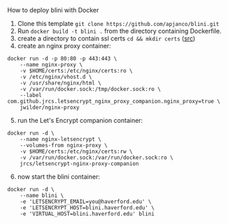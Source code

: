 How to deploy blini with Docker


1. Clone this template `git clone https://github.com/apjanco/blini.git`
2. Run `docker build -t blini .` from the directory containing Dockerfile.
3. create a directory to contain ssl certs ```cd && mkdir certs``` ([src](https://cloud.google.com/community/tutorials/nginx-reverse-proxy-docker))
4. create an nginx proxy container:  
```
docker run -d -p 80:80 -p 443:443 \
    --name nginx-proxy \
    -v $HOME/certs:/etc/nginx/certs:ro \
    -v /etc/nginx/vhost.d \
    -v /usr/share/nginx/html \
    -v /var/run/docker.sock:/tmp/docker.sock:ro \
    --label com.github.jrcs.letsencrypt_nginx_proxy_companion.nginx_proxy=true \
    jwilder/nginx-proxy
```
5.  run the Let's Encrypt companion container:
```
docker run -d \
    --name nginx-letsencrypt \
    --volumes-from nginx-proxy \
    -v $HOME/certs:/etc/nginx/certs:rw \
    -v /var/run/docker.sock:/var/run/docker.sock:ro \
    jrcs/letsencrypt-nginx-proxy-companion
```
6. now start the blini container:
```
docker run -d \
    --name blini \
    -e 'LETSENCRYPT_EMAIL=you@haverford.edu' \
    -e 'LETSENCRYPT_HOST=blini.haverford.edu' \
    -e 'VIRTUAL_HOST=blini.haverford.edu' blini
```
